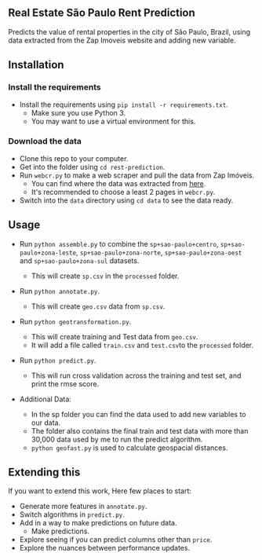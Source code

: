 Real Estate São Paulo Rent Prediction 
-----------------------

Predicts the value of rental properties in the city of São Paulo, Brazil, using data extracted from the Zap Imoveis website and adding new variable.

Installation
----------------------
### Install the requirements
 
* Install the requirements using `pip install -r requirements.txt`.
    * Make sure you use Python 3.
    * You may want to use a virtual environment for this.
  
### Download the data

* Clone this repo to your computer.
* Get into the folder using `cd rest-prediction`.
* Run `webcr.py` to make a web scraper and pull the data from Zap Imóveis.  
    * You can find where the data was extracted from [here](https://www.zapimoveis.com.br/).
    * It's recommended to choose a least 2 pages in `webcr.py`.
 * Switch into the `data` directory using `cd data` to see the data ready.



Usage
-----------------------

* Run `python assemble.py` to combine the `sp+sao-paulo+centro`,  `sp+sao-paulo+zona-leste`,  `sp+sao-paulo+zona-norte`, `sp+sao-paulo+zona-oest` and `sp+sao-paulo+zona-sul` datasets.
    * This will create `sp.csv` in the `processed` folder.
* Run `python annotate.py`.
    * This will create `geo.csv` data from `sp.csv`.
* Run `python geotransformation.py`.
    * This will create training and Test data from `geo.csv`.
    * It will add a file called `train.csv` and `test.csv`to the `processed` folder.
* Run `python predict.py`.
    * This will run cross validation across the training and test set, and print the rmse score.
  
* Additional Data:
    * In the sp folder you can find the data used to add new variables to our data.
    * The folder also contains the final train and test data with more than 30,000 data used by me to run the predict algorithm.
    * `python geofast.py` is used to calculate geospacial distances.
  
Extending this
-------------------------

If you want to extend this work, Here few places to start:

* Generate more features in `annotate.py`.
* Switch algorithms in `predict.py`.
* Add in a way to make predictions on future data.
    * Make predictions.
* Explore seeing if you can predict columns other than `price`.
* Explore the nuances between performance updates.
